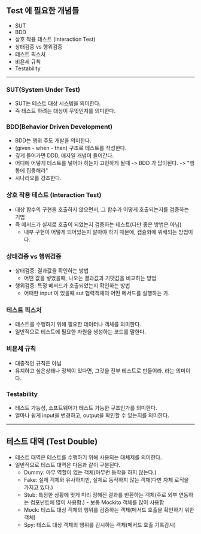 ## Test 에 필요한 개념들

* SUT
* BDD
* 상호 작용 테스트 (Interaction Test)
* 상태검증 vs 행위검증
* 테스트 픽스처
* 비욘세 규칙
* Testability
---

### SUT(System Under Test)
- SUT는 테스트 대상 시스템을 의미한다.
- 즉 테스트 하려는 대상이 무엇인지를 의미한다.

### BDD(Behavior Driven Development)
- BDD는 행위 주도 개발을 의미한다.
- (given - when - then) 구조로 테스트를 작성한다.
- 깊게 들어가면 DDD, 애자일 개념이 들어간다.
- 어디에 어떻게 테스트를 넣어야 하는지 고민하게 될때 -> BDD 가 답이된다. -> "행동에 집중해라"
- 시나리오를 강조한다.

### 상호 작용 테스트 (Interaction Test)
- 대상 함수의 구현을 호출하지 않으면서, 그 함수가 어떻게 호출되는지를 검증하는 기법
- 즉 메서드가 실제로 호출이 되었는지 검증하는 테스트(다만 좋은 방법은 아님)
  - 내부 구현이 어떻게 되어있는지 알아야 하기 때문에, 캡슐화에 위배되는 방법이다.

### 상태검증 vs 행위검증
- 상태검증: 결과값을 확인하는 방법
  - 어떤 값을 넣었을때, 나오는 결과값과 기댓값을 비교하는 방법
- 행위검증: 특정 메서드가 호출되었는지 확인하는 방법
  - 어떠한 input 이 있을때 sut 협력객체의 어떤 메서드를 실행하는 가.

### 테스트 픽스처
- 테스트를 수행하기 위해 필요한 데이터나 객체를 의미한다.
- 일반적으로 테스트에 필요한 자원을 생성하는 코드를 말한다.

### 비욘세 규칙
- 대중적인 규칙은 아님
- 유지하고 싶은상태나 정책이 있다면, 그것을 전부 테스트로 만들어라. 라는 의미이다.

### Testability
- 테스트 가능성, 소프트웨어가 테스트 가능한 구조인가를 의미한다.
- 얼마나 쉽게 input을 변경하고, output을 확인할 수 있는지를 의미한다.

---

## 테스트 대역 (Test Double)
- 테스트 대역은 테스트를 수행하기 위해 사용되는 대체제를 의미한다.
- 일반적으로 테스트 대역은 다음과 같이 구분된다.
  - Dummy: 아무 역할이 없는 객체(아무런 동작을 하지 않는다.)
  - Fake: 실제 객체와 유사하지만, 실제로 동작하지 않는 객체(다만 자체 로직을 가지고 있다.)
  - Stub: 특정한 상황에 맞게 미리 정해진 결과를 반환하는 객체(주로 외부 연동하는 컴포넌트에 많이 사용함.) - 보통 Mockito 객체를 많이 사용함
  - Mock: 테스트 대상 객체의 행위를 검증하는 객체(메서드 호출을 확인하기 위한 객체)
  - Spy: 테스트 대상 객체의 행위를 감시하는 객체(메서드 호출 기록감시)
